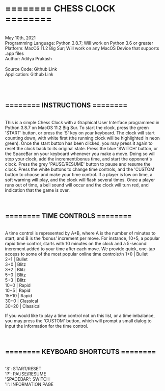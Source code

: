 
# ======== CHESS CLOCK ======== 

<br>
May 10th, 2021 <br>
Programming Language: Python 3.8.7; Will work on Python 3.6 or greater <br>
Platform: MacOS 11.2 Big Sur; Will work on any MacOS Device that supports .app files <br>
Author: Aditya Prakash <br>
<br>
Source Code: Github Link <br>
Application: Github Link <br>
<br>
<br>
<br>

## ======== INSTRUCTIONS ======== 

<br>
This is a simple Chess Clock with a Graphical User Interface programmed in Python 3.8.7 on MacOS 11.2 Big Sur.
To start the clock, press the green 'START' button, or press the 'S' key on your keyboard. The clock will start counting down, with white first (the running clock will be highlighted in neon green).
Once the start button has been clicked, you may press it again to reset the clock back to its original state.
Press the blue 'SWITCH' button, or the SpaceBar on your keyboard whenever you make a move. Doing so will stop your clock, add the increment/bonus time, and start the opponent's clock.
Press the grey 'PAUSE/RESUME' button to pause and resume the clock.
Press the white buttons to change time controls, and the 'CUSTOM' button to choose and make your time control.
If a player is low on time, a soft warning will play, and the clock will flash several times.
Once a player runs out of time, a bell sound will occur and the clock will turn red, and indication that the game is over.
<br>
<br>
<br>

## ======== TIME CONTROLS ======== 

<br>
A time control is represented by A+B, where A is the number of minutes to start, and B is the 'bonus' increment per move.
For instance, 10+5, a popular rapid time control, starts with 10 minutes on the clock and a 5-second increment added to your time after each move.
We provide quick, one-tap access to some of the most popular online time controls:\n
1+0   | Bullet <br>
2+1   | Bullet <br>
3+0   | Blitz <br>
3+2   | Blitz <br>
5+0   | Blitz <br>
5+3   | Blitz <br>
10+0  | Rapid <br>
10+5  | Rapid <br>
15+10 | Rapid <br>
30+0  | Classical <br>
30+20 | Classical <br>

If you would like to play a time control not on this list, or a time imbalance, you may press the 'CUSTOM' button, which will prompt a small dialog to input the information for the time control.
<br>
<br>
<br>

## ======== KEYBOARD SHORTCUTS ======== 

<br>
'S': START/RESET <br>
'P': PAUSE/RESUME <br>
'SPACEBAR': SWITCH <br>
'I': INFORMATION PAGE <br>
<br>
<br>
<br>
